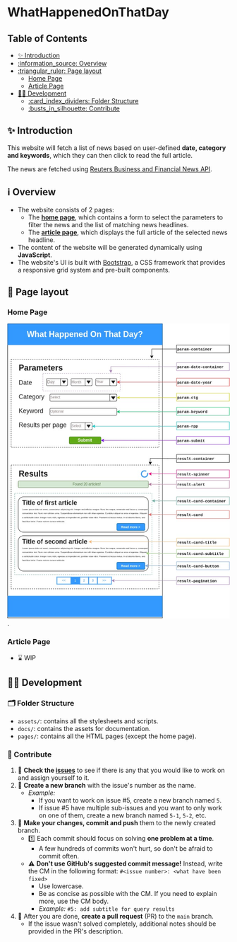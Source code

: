 # WhatHappenedOnThatDay

## Table of Contents

- [:sparkles: Introduction](#sparkles-introduction)
- [:information\_source: Overview](#information_source-overview)
- [:triangular\_ruler: Page layout](#triangular_ruler-page-layout)
	- [Home Page](#home-page)
	- [Article Page](#article-page)
- [:technologist: Development](#technologist-development)
	- [:card\_index\_dividers: Folder Structure](#card_index_dividers-folder-structure)
	- [:busts\_in\_silhouette: Contribute](#busts_in_silhouette-contribute)

## :sparkles: Introduction

This website will fetch a list of news based on user-defined **date, category and keywords**, which they can then click to read the full article.

The news are fetched using [Reuters Business and Financial News API](https://rapidapi.com/makingdatameaningful/api/reuters-business-and-financial-news).

## :information_source: Overview

- The website consists of 2 pages:
  - The [**home page**](homepage.html), which contains a form to select the parameters to filter the news and the list of matching news headlines.
  - The [**article page**](pages/article.html), which displays the full article of the selected news headline.
- The content of the website will be generated dynamically using **JavaScript**.
- The website's UI is built with [Bootstrap](https://getbootstrap.com/), a CSS framework that provides a responsive grid system and pre-built components.

## :triangular_ruler: Page layout

### Home Page

![homepage-layout](docs/img/homepage-layout.jpg).

### Article Page

- :hourglass: WIP

## :technologist: Development

### :card_index_dividers: Folder Structure

- `assets/`: contains all the stylesheets and scripts.
- `docs/`: contains the assets for documentation.
- `pages/`: contains all the HTML pages (except the home page).

### :busts_in_silhouette: Contribute

1. :mag_right: **Check the [issues]()** to see if there is any that you would like to work on and assign yourself to it.
2. :herb: **Create a new branch** with the issue's number as the name.
	- _Example:_ 
		- If you want to work on issue #5, create a new branch named `5`.
		- If issue #5 have multiple sub-issues and you want to only work on one of them, create a new branch named `5-1`, `5-2`, etc.
3. :memo: **Make your changes, commit and push** them to the newly created branch.
	- :one: Each commit should focus on solving **one problem at a time**.
		- A few hundreds of commits won't hurt, so don't be afraid to commit often.
	- :warning: **Don't use GitHub's suggested commit message!** Instead, write the CM in the following format: `#<issue number>: <what have been fixed>`
		- Use lowercase.
		- Be as concise as possible with the CM. If you need to explain more, use the CM body.
		- _Example:_ `#5: add subtitle for query results`
4. :postbox: After you are done, **create a pull request** (PR) to the `main` branch.
	- If the issue wasn't solved completely, additional notes should be provided in the PR's description.
